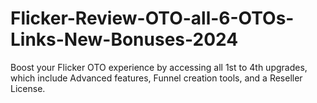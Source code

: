 # Flicker-Review-OTO-all-6-OTOs-Links-New-Bonuses-2024
Boost your Flicker OTO experience by accessing all 1st to 4th upgrades, which include Advanced features, Funnel creation tools, and a Reseller License.
